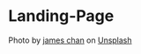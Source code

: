 # Landing-Page

Photo by <a href="https://unsplash.com/@jvmesc_?utm_content=creditCopyText&utm_medium=referral&utm_source=unsplash">james chan</a> on <a href="https://unsplash.com/photos/motorcycle-passes-a-red-traffic-light-at-night-LxI0fL3DVk4?utm_content=creditCopyText&utm_medium=referral&utm_source=unsplash">Unsplash</a>
      
